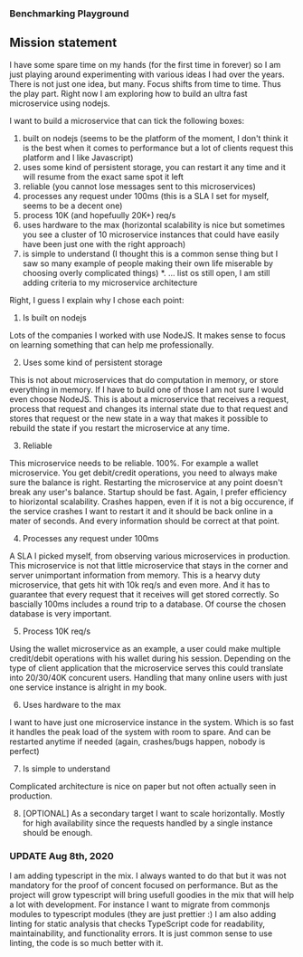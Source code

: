 ### Benchmarking Playground

## Mission statement
I have some spare time on my hands (for the first time in forever) so I am just playing around experimenting with various ideas I had over the years.
There is not just one idea, but many. Focus shifts from time to time. Thus the play part.
Right now I am exploring how to build an ultra fast microservice using nodejs. 

I want to build a microservice that can tick the following boxes:
1. built on nodejs (seems to be the platform of the moment, I don't think it is the best when it comes to performance but a lot of clients request this platform and I like Javascript) 
2. uses some kind of persistent storage, you can restart it any time and it will resume from the exact same spot it left
3. reliable (you cannot lose messages sent to this microservices)
4. processes any request under 100ms (this is a SLA I set for myself, seems to be a decent one)
5. process 10K (and hopefuully 20K+) req/s
6. uses hardware to the max (horizontal scalability is nice but sometimes you see a cluster of 10 microservice instances that could have easily have been just one with the right approach)
7. is simple to understand (I thought this is a common sense thing but I saw so many example of people making their own life miserable by choosing overly complicated things)
*. ... list os still open, I am still adding criteria to my microservice architecture

Right, I guess I explain why I chose each point:

1. Is built on nodejs

Lots of the companies I worked with use NodeJS. It makes sense to focus on learning something that can help me professionally.

2. Uses some kind of persistent storage

This is not about microservices that do computation in memory, or store everything in memory. If I have to build one of those I am not sure I would even choose NodeJS.
This is about a microservice that receives a request, process that request and changes its internal state due to that request and stores that request or the new state 
in a way that makes it possible to rebuild the state if you restart the microservice at any time. 

3. Reliable

This microservice needs to be reliable. 100%. For example a wallet microservice. You get debit/credit operations, you need to always make sure the balance is right.
Restarting the microservice at any point doesn't break any user's balance. Startup should be fast. Again, I prefer efficiency to hiorizontal scalability. 
Crashes happen, even if it is not a big occurence, if the service crashes I want to restart it and it should be back online in a mater of seconds. 
And every information should be correct at that point.

4. Processes any request under 100ms

A SLA I picked myself, from observing various microservices in production. This microservice is not that little microservice that stays in the corner and server unimportant information from memory.
This is a hearvy duty microservice, that gets hit with 10k req/s and even more. And it has to guarantee that every request that it receives will get stored correctly.
So bascially 100ms includes a round trip to a database. Of course the chosen database is very important.

5. Process 10K req/s

Using the wallet microservice as an example, a user could make multiple credit/debit operations with his wallet during his session. 
Depending on the type of client application that the microservice serves this could translate into 20/30/40K concurent users. 
Handling that many online users with just one service instance is alright in my book.

6. Uses hardware to the max

I want to have just one microservice instance in the system. Which is so fast it handles the peak load of the system with room to spare. 
And can be restarted anytime if needed (again, crashes/bugs happen, nobody is perfect)

7. Is simple to understand

Complicated architecture is nice on paper but not often actually seen in production.

8. [OPTIONAL] As a secondary target I want to scale horizontally. Mostly for high availability since the requests handled by a single instance should be enough.

### UPDATE Aug 8th, 2020

I am adding typescript in the mix. I always wanted to do that but it was not mandatory for the proof of concent focused on performance. But as the project will grow typescript will bring usefull goodies in the mix that will help a lot with development. For instance I want to migrate from commonjs modules to typescript modules (they are just prettier :)
I am also adding linting for static analysis that checks TypeScript code for readability, maintainability, and functionality errors. It is just common sense to use linting, the code is so much better with it.

